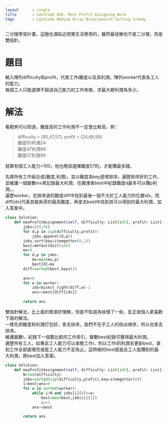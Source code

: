 ```yaml
---
layout      : single
title       : LeetCode 826. Most Profit Assigning Work
tags 		: LeetCode Medium Array BinarySearch Sorting Greedy
---
```

二分搜學習計畫。這題也滿貼近現實生活應用的，雖然最佳解也不是二分搜，而是雙指針。

# 題目
輸入陣列difficulty和profit，代表工作i難度以及其利潤。陣列worker代表各工人的能力。  
每個工人只能選擇不超過自己能力的工作來做，求最大總利潤為多少。  

# 解法
看範例可以知道，難度高的工作利潤不一定會比較高，例：  
> difficulty = [85,47,57], profit = [24,66,99]  
> 難度85利潤24  
> 難度47利潤66  
> 難度57利潤99  

就算有個工人能力=100，他也應該選擇難度57的，才能賺最多錢。  

先將所有工作組合成(難度,利潤)，並以難度為key遞增排序。遍歷排序好的工作，並維護一個變數mx來記錄最大利潤，在雜湊表best中紀錄難度d最多可以賺p利潤。。  
遍歷worker，在排序過的難度diff中找到最後一個不大於工人能力的位置idx，而diff[idx]代表其能負荷的最高難度，再拿去best中找到其可以得到的最大利潤，加入答案中。

```python
class Solution:
    def maxProfitAssignment(self, difficulty: List[int], profit: List[int], worker: List[int]) -> int:
        jobs=[(0,0)]
        for d,p in zip(difficulty,profit):
            jobs.append((d,p))
        jobs.sort(key=itemgetter(0,1))
        best=defaultdict(int)
        mx=0
        for d,p in jobs:
            mx=max(mx,p)
            best[d]=mx
        diff=sorted(best.keys())
            
        ans=0
        for w in worker:
            idx=bisect_right(diff,w)-1
            ans+=best[diff[idx]]
            
        return ans
```

雙指針解法，比上面的簡潔好理解，但是不知道為啥慢了一些，反正我個人更喜歡下面的解法。  
一樣先把難度和利潤打包好，拿去排序。我們不在乎工人的指派順序，所以也拿去排序。  
維護變數i，紀錄下一個要比較的工作索引，變數best紀錄可獲得最大利潤。  
遍歷所有工人，如果此工人能力可以承擔工作i，則以工作i的利潤去更新best，直到工作全部處理完或是工人能力不足為止。這時候的best就是此工人能賺到的最大利潤，將best加入答案。

```python
class Solution:
    def maxProfitAssignment(self, difficulty: List[int], profit: List[int], worker: List[int]) -> int:
        N=len(difficulty)
        jobs=sorted(zip(difficulty,profit),key=itemgetter(0))
        i=best=ans=0
        for w in sorted(worker):
            while i<N and jobs[i][0]<=w:
                best=max(best,jobs[i][1])
                i+=1
            ans+=best

        return ans
```